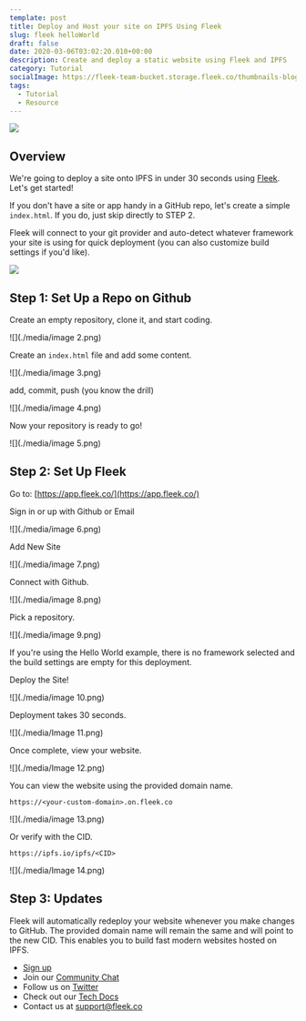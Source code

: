 ```yaml
---
template: post
title: Deploy and Host your site on IPFS Using Fleek
slug: fleek helloWorld
draft: false
date: 2020-03-06T03:02:20.010+00:00
description: Create and deploy a static website using Fleek and IPFS
category: Tutorial
socialImage: https://fleek-team-bucket.storage.fleek.co/thumbnails-blog/fleek-plus-ipfs.png
tags:
  - Tutorial
  - Resource
---
```


![](https://fleek-team-bucket.storage.fleek.co/thumbnails-blog/fleek-plus-ipfs.png)

## Overview

We're going to deploy a site onto IPFS in under 30 seconds using [Fleek](http://Fleek.co/). Let's get started!

If you don't have a site or app handy in a GitHub repo, let's create a simple `index.html`. If you do, just skip directly to STEP 2.

Fleek will connect to your git provider and auto-detect whatever framework your site is using for quick deployment (you can also customize build settings if you'd like).

![](./media/Rebrand-release/GatsbyPrefilledSettings.png)

## Step 1: Set Up a Repo on Github

Create an empty repository, clone it, and start coding.

![](./media/image 2.png)

Create an `index.html` file and add some content.

![](./media/image 3.png)

add, commit, push (you know the drill)

![](./media/image 4.png)

Now your repository is ready to go!

![](./media/image 5.png)

## Step 2: Set Up Fleek

Go to: [https://app.fleek.co/](https://app.fleek.co/)

Sign in or up with Github or Email

![](./media/image 6.png)

Add New Site

![](./media/image 7.png)

Connect with Github.

![](./media/image 8.png)

Pick a repository.

![](./media/image 9.png)

If you're using the Hello World example, there is no framework selected and the build settings are empty for this deployment.

Deploy the Site!

![](./media/image 10.png)

Deployment takes 30 seconds.

![](./media/Image 11.png)

Once complete, view your website.

![](./media/Image 12.png)

You can view the website using the provided domain name.

`https://<your-custom-domain>.on.fleek.co`

![](./media/image 13.png)

Or verify with the CID.

`https://ipfs.io/ipfs/<CID>`

![](./media/Image 14.png)

## Step 3: Updates

Fleek will automatically redeploy your website whenever you make changes to GitHub. The provided domain name will remain the same and will point to the new CID. This enables you to build fast modern websites hosted on IPFS.

- [Sign up](https://app.fleek.co)
- Join our [Community Chat](https://slack.fleek.co/)
- Follow us on [Twitter](https://twitter.com/fleek)
- Check out our [Tech Docs](https://docs.fleek.co/)
- Contact us at support@fleek.co
